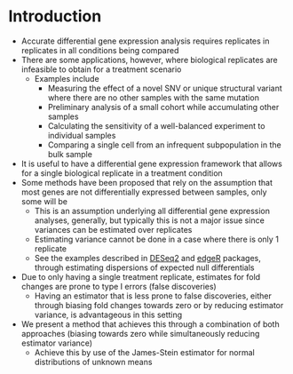# Introduction

* Accurate differential gene expression analysis requires replicates in replicates in all conditions being compared
* There are some applications, however, where biological replicates are infeasible to obtain for a treatment scenario
  * Examples include
    * Measuring the effect of a novel SNV or unique structural variant where there are no other samples with the same mutation
    * Preliminary analysis of a small cohort while accumulating other samples
    * Calculating the sensitivity of a well-balanced experiment to individual samples
    * Comparing a single cell from an infrequent subpopulation in the bulk sample
* It is useful to have a differential gene expression framework that allows for a single biological replicate in a treatment condition
* Some methods have been proposed that rely on the assumption that most genes are not differentially expressed between samples, only some will be
  * This is an assumption underlying all differential gene expression analyses, generally, but typically this is not a major issue since variances can be estimated over replicates
  * Estimating variance cannot be done in a case where there is only 1 replicate
  * See the examples described in [DESeq2](https://genomebiology-biomedcentral-com.myaccess.library.utoronto.ca/articles/10.1186/gb-2010-11-10-r106) and [edgeR](https://www.bioconductor.org/packages/devel/bioc/vignettes/edgeR/inst/doc/edgeRUsersGuide.pdf) packages, through estimating dispersions of expected null differentials
* Due to only having a single treatment replicate, estimates for fold changes are prone to type I errors (false discoveries)
  * Having an estimator that is less prone to false discoveries, either through biasing fold changes towards zero or by reducing estimator variance, is advantageous in this setting
* We present a method that achieves this through a combination of both approaches (biasing towards zero while simultaneously reducing estimator variance)
  * Achieve this by use of the James-Stein estimator for normal distributions of unknown means
